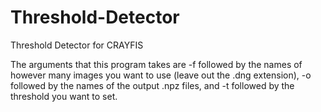 # Threshold-Detector
Threshold Detector for CRAYFIS


The arguments that this program takes are -f followed by the names of however many images you want to use (leave out the .dng extension), -o followed by the names of the output .npz files, and -t followed by the threshold you want to set.  
